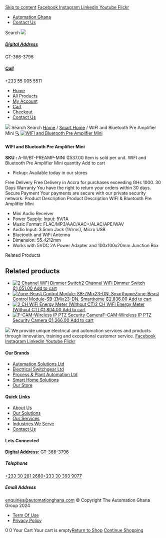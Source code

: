 [Skip to content](https://store.automationghana.com/product/wifi-bluetooth-pre-amplifier-mini/#content)
[ Facebook ](https://www.facebook.com/automationgh/) [ Instagram ](https://www.instagram.com/automationgh/) [ Linkedin ](https://www.linkedin.com/company/the-automation-ghana-limited/) [ Youtube ](https://www.youtube.com/channel/UCurrRDUSm5oIW39VXjn1u0w) [ Flickr ](https://www.flickr.com/photos/181794037@N07/)
  * [ Automation Ghana ](https://automationghana.com)
  * [ Contact Us ](https://store.automationghana.com/contact/)


Search
[ ![](https://store.automationghana.com/wp-content/uploads/2024/04/Website-TAGG-Logo-BLUE.png) ](https://store.automationghana.com/)
[ ](https://maps.app.goo.gl/m4xeaagWCNbLk4jM6)
#####  [ Digital Address ](https://maps.app.goo.gl/m4xeaagWCNbLk4jM6)
GT-366-3796 
[ ](tel:+233550055511)
#####  [ Call ](tel:+233550055511)
+233 55 005 5511 
  * [Home](https://store.automationghana.com/)
  * [All Products](https://store.automationghana.com/shop/)
  * [My Account](https://store.automationghana.com/my-account/)
  * [Cart](https://store.automationghana.com/cart/)
  * [Checkout](https://store.automationghana.com/checkout/)
  * [Contact Us](https://store.automationghana.com/contact/)


[![](https://store.automationghana.com/wp-content/uploads/2024/04/AutomationGhana_logo_white.png)](https://store.automationghana.com)
Search
Search
[Home](https://store.automationghana.com) / [Smart Home](https://store.automationghana.com/product-category/smart-home/) / WIFI and Bluetooth Pre Amplifier Mini
[🔍](https://store.automationghana.com/product/wifi-bluetooth-pre-amplifier-mini/)
[![WIFI and Bluetooth Pre Amplifier Mini](https://store.automationghana.com/wp-content/uploads/2021/10/AWBTPREAMPMINI.jpg)](https://store.automationghana.com/wp-content/uploads/2021/10/AWBTPREAMPMINI.jpg)
####  WIFI and Bluetooth Pre Amplifier Mini 
**SKU :** A-W/BT-PREAMP-MINI 
₵537.00
Item is sold per unit.
WIFI and Bluetooth Pre Amplifier Mini quantity
Add to cart
  * Pickup: Available today in our stores


Free Delivery 
Free Delivery in Accra for purchases exceeding GHs 1000. 
30 Days Warranty 
You have the right to return your orders within 30 days. 
Secure Payment 
Your payments are secure with our private security network. 
Product Description
Product Description
WIFI & Bluetooth Pre Amplifier Mini 
  * Mini Audio Receiver
  * Power Supply: Input: 5V/1A
  * Music Format: FLAC/MP3/AAC/AAC+/ALAC/APE/WAV
  * Audio Input: 3.5mm Jack (1Vrms), Micro USB
  * Bluetooth and WiFi Antenna
  * Dimension: 55.*42*12mm
  * Works with 5VDC 2A Power Adapter and 100x100x20mm Junction Box


Related Products 
## Related products
  * [![2 Channel WiFi Dimmer Switch](https://store.automationghana.com/wp-content/uploads/2021/10/image.thumb_.png.53d2d5bf0ada5ff3649de0faf116a756-300x300.png)2 Channel WiFi Dimmer Switch ₵1,051.00 ](https://store.automationghana.com/product/2-channel-wifi-dimmer-switch/)
[Add to cart](https://store.automationghana.com/product/wifi-bluetooth-pre-amplifier-mini/?add-to-cart=3571)
  * [![Zone-Beast Control Module-SB-ZMix23-DN, Smarthome](https://store.automationghana.com/wp-content/uploads/2021/03/DSC0766_1600x1067dF7bb3gOp6MrT_600x600-300x300.jpg)Zone-Beast Control Module-SB-ZMix23-DN, Smarthome ₵2,836.00 ](https://store.automationghana.com/product/smarthome-digital-output-dimmer-module/)
[Add to cart](https://store.automationghana.com/product/wifi-bluetooth-pre-amplifier-mini/?add-to-cart=3316)
  * [![2 CH WiFi Energy Meter \(Without CT\)](https://store.automationghana.com/wp-content/uploads/2021/03/1717575443517ntg603-300x300.jpg)2 CH WiFi Energy Meter (Without CT) ₵1,804.00 ](https://store.automationghana.com/product/wifi-operated-energy-meter-and-contactor-control-c-w-1-ct/)
[Add to cart](https://store.automationghana.com/product/wifi-bluetooth-pre-amplifier-mini/?add-to-cart=3300)
  * [![F-CAM-Wireless IP PTZ Security Camera](https://store.automationghana.com/wp-content/uploads/2021/03/Sonoff-Wifi-Wireless-Security-Camera-GK-200mp2-B-300x300.jpg)F-CAM-Wireless IP PTZ Security Camera ₵1,266.00 ](https://store.automationghana.com/product/3209/)
[Add to cart](https://store.automationghana.com/product/wifi-bluetooth-pre-amplifier-mini/?add-to-cart=3209)


![](https://store.automationghana.com/wp-content/uploads/2024/04/AutomationGhana_logo_white.png)
We provide unique electrical and automation services and products through innovation, training and exceptional customer service.
[ Facebook ](https://www.facebook.com/automationgh/) [ Instagram ](https://www.instagram.com/automationgh/) [ Linkedin ](https://www.linkedin.com/company/the-automation-ghana-limited/) [ Youtube ](https://www.youtube.com/channel/UCurrRDUSm5oIW39VXjn1u0w) [ Flickr ](https://www.flickr.com/photos/181794037@N07/)
#### Our Brands
  * [ Automation Solutions Ltd ](https://store.automationghana.com/product/wifi-bluetooth-pre-amplifier-mini/)
  * [ Electrical Switchgear Ltd ](https://store.automationghana.com/product/wifi-bluetooth-pre-amplifier-mini/)
  * [ Process & Plant Automation Ltd ](https://store.automationghana.com/product/wifi-bluetooth-pre-amplifier-mini/)
  * [ Smart Home Solutions ](https://store.automationghana.com/product/wifi-bluetooth-pre-amplifier-mini/)
  * [ Our Store ](https://store.automationghana.com/product/wifi-bluetooth-pre-amplifier-mini/)


#### Quick Links
  * [ About Us ](https://store.automationghana.com/product/wifi-bluetooth-pre-amplifier-mini/)
  * [ Our Solutions ](https://store.automationghana.com/product/wifi-bluetooth-pre-amplifier-mini/)
  * [ Our Services ](https://store.automationghana.com/product/wifi-bluetooth-pre-amplifier-mini/)
  * [ Industries We Serve ](https://store.automationghana.com/product/wifi-bluetooth-pre-amplifier-mini/)
  * [ Contact Us ](https://store.automationghana.com/product/wifi-bluetooth-pre-amplifier-mini/)


#### Lets Connected
[**Digital Address:** GT-366-3796](https://maps.app.goo.gl/m4xeaagWCNbLk4jM6)
#####  Telephone 
[ +233 30 281 2680](tel:+233302812680)[+233 30 393 9077](https://store.automationghana.com/product/wifi-bluetooth-pre-amplifier-mini/+233303939077)
#####  Email Address 
enquiries@automationghana.com 
© Copyright The Automation Ghana Group 2024
  * [ Term Of Use ](https://store.automationghana.com/product/wifi-bluetooth-pre-amplifier-mini/)
  * [ Privacy Policy ](https://store.automationghana.com/product/wifi-bluetooth-pre-amplifier-mini/)


0
0
Your Cart
Your cart is empty[Return to Shop](https://store.automationghana.com/shop/)
[Continue Shopping](https://store.automationghana.com/product/wifi-bluetooth-pre-amplifier-mini/)
